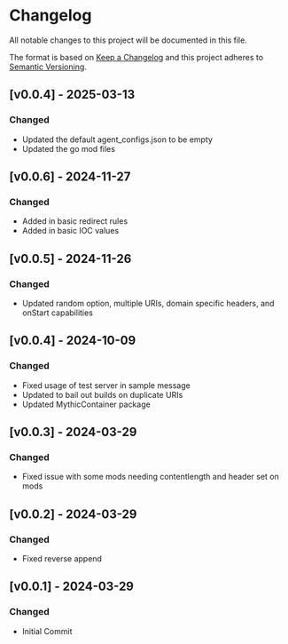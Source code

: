 # Changelog
All notable changes to this project will be documented in this file.

The format is based on [Keep a Changelog](http://keepachangelog.com/en/1.0.0/)
and this project adheres to [Semantic Versioning](http://semver.org/spec/v2.0.0.html).

## [v0.0.4] - 2025-03-13

### Changed

- Updated the default agent_configs.json to be empty
- Updated the go mod files

## [v0.0.6] - 2024-11-27

### Changed

- Added in basic redirect rules
- Added in basic IOC values

## [v0.0.5] - 2024-11-26

### Changed

- Updated random option, multiple URIs, domain specific headers, and onStart capabilities

## [v0.0.4] - 2024-10-09

### Changed

- Fixed usage of test server in sample message
- Updated to bail out builds on duplicate URIs
- Updated MythicContainer package

## [v0.0.3] - 2024-03-29

### Changed

- Fixed issue with some mods needing contentlength and header set on mods

## [v0.0.2] - 2024-03-29

### Changed

- Fixed reverse append

## [v0.0.1] - 2024-03-29

### Changed

- Initial Commit